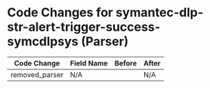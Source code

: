 # Code Changes for symantec-dlp-str-alert-trigger-success-symcdlpsys (Parser)

| Code Change | Field Name | Before | After |
|-------------|------------|--------|-------|
| removed_parser | N/A |  | N/A |